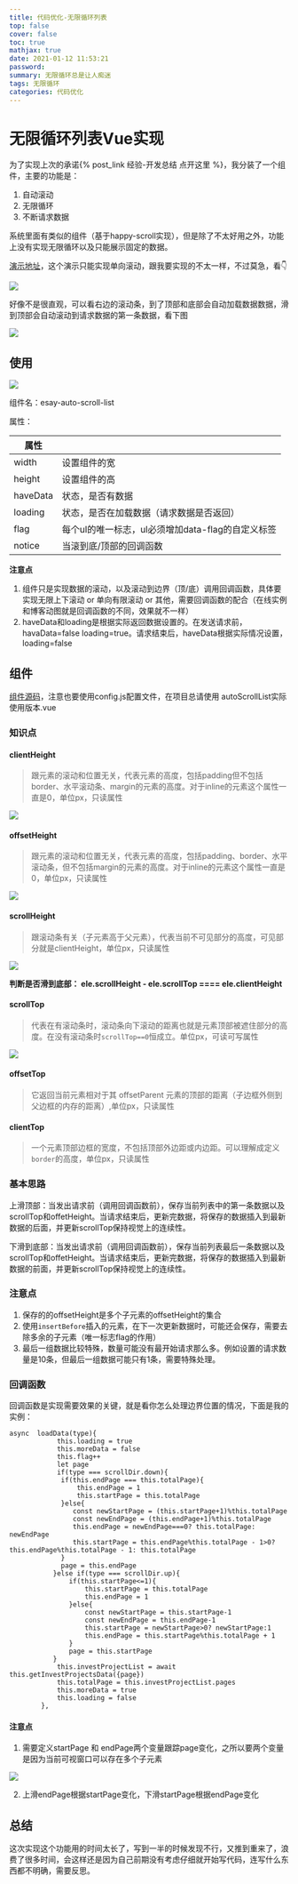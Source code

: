 ```yaml
---
title: 代码优化-无限循环列表
top: false
cover: false
toc: true
mathjax: true
date: 2021-01-12 11:53:21
password:
summary: 无限循环总是让人痴迷
tags: 无限循环
categories: 代码优化
---
```


# 无限循环列表Vue实现

为了实现上次的承诺{% post_link 经验-开发总结 点开这里 %}，我分装了一个组件，主要的功能是：

1. 自动滚动
2. 无限循环
3. 不断请求数据

系统里面有类似的组件（基于happy-scroll实现），但是除了不太好用之外，功能上没有实现无限循环以及只能展示固定的数据。

[演示地址](http://meyeyong.top/#/autoScrollList)，这个演示只能实现单向滚动，跟我要实现的不太一样，不过莫急，看👇

![](https://i.loli.net/2021/01/12/CiQVAFOmncoXa57.gif)



好像不是很直观，可以看右边的滚动条，到了顶部和底部会自动加载数据数据，滑到顶部会自动滚动到请求数据的第一条数据，看下图

![](https://i.loli.net/2021/01/12/VM74hy6wjckId2i.gif)

## 使用

![](https://i.loli.net/2021/01/12/YmDXGanglLoe5jt.png)

组件名：esay-auto-scroll-list

属性：

| 属性     |                                                   |
| -------- | ------------------------------------------------- |
| width    | 设置组件的宽                                      |
| height   | 设置组件的高                                      |
| haveData | 状态，是否有数据                                  |
| loading  | 状态，是否在加载数据（请求数据是否返回）          |
| flag     | 每个ul的唯一标志，ul必须增加data-flag的自定义标签 |
| notice   | 当滚到底/顶部的回调函数                           |

**注意点**

1. 组件只是实现数据的滚动，以及滚动到边界（顶/底）调用回调函数，具体要实现无限上下滚动 or 单向有限滚动 or 其他，需要回调函数的配合（在线实例和博客动图就是回调函数的不同，效果就不一样）
2. haveData和loading是根据实际返回数据设置的。在发送请求前，havaData=false loading=true。请求结束后，haveData根据实际情况设置，loading=false

## 组件

[组件源码](https://github.com/muyeyong/eleAnimation/tree/master/src/components/autoScrollList)，注意也要使用config.js配置文件，在项目总请使用 autoScrollList实际使用版本.vue

### 知识点

#### clientHeight

> 跟元素的滚动和位置无关，代表元素的高度，包括padding但不包括border、水平滚动条、margin的元素的高度。对于inline的元素这个属性一直是0，单位px，只读属性

![](https://i.loli.net/2021/01/12/zsxjP1mvtH2deqI.png)

#### offsetHeight

> 跟元素的滚动和位置无关，代表元素的高度，包括padding、border、水平滚动条，但不包括margin的元素的高度。对于inline的元素这个属性一直是0，单位px，只读属性

![](https://i.loli.net/2021/01/12/JbRHgh2jAYTUSf9.png)

#### scrollHeight

> 跟滚动条有关（子元素高于父元素），代表当前不可见部分的高度，可见部分就是clientHeight，单位px，只读属性

![](https://i.loli.net/2021/01/12/1MeUT4qCDPvnRlL.png)

**判断是否滑到底部： ele.scrollHeight - ele.scrollTop ==== ele.clientHeight**

#### scrollTop

> 代表在有滚动条时，滚动条向下滚动的距离也就是元素顶部被遮住部分的高度。在没有滚动条时`scrollTop==0`恒成立。单位px，可读可写属性

![](https://i.loli.net/2021/01/12/4d7tY8A6FbTZjsq.png)

 #### offsetTop

> 它返回当前元素相对于其 offsetParent 元素的顶部的距离（子边框外侧到父边框的内存的距离）,单位px，只读属性

#### clientTop

> 一个元素顶部边框的宽度，不包括顶部外边距或内边距。可以理解成定义`border`的高度，单位px，只读属性

### 基本思路

上滑顶部：当发出请求前（调用回调函数前），保存当前列表中的第一条数据以及scrollTop和offetHeight。当请求结束后，更新完数据，将保存的数据插入到最新数据的后面，并更新scrollTop保持视觉上的连续性。

下滑到底部：当发出请求前（调用回调函数前），保存当前列表最后一条数据以及scrollTop和offetHeight。当请求结束后，更新完数据，将保存的数据插入到最新数据的前面，并更新scrollTop保持视觉上的连续性。

### 注意点

1. 保存的的offsetHeight是多个子元素的offsetHeight的集合
2. 使用`insertBefore`插入的元素，在下一次更新数据时，可能还会保存，需要去除多余的子元素（唯一标志flag的作用）
3. 最后一组数据比较特殊，数量可能没有最开始请求那么多。例如设置的请求数量是10条，但最后一组数据可能只有1条，需要特殊处理。

### 回调函数

回调函数是实现需要效果的关键，就是看你怎么处理边界位置的情况，下面是我的实例：

```
async  loadData(type){
            this.loading = true
            this.moreData = false 
            this.flag++
            let page 
            if(type === scrollDir.down){
             if(this.endPage === this.totalPage){
                 this.endPage = 1
                 this.startPage = this.totalPage
             }else{
                const newStartPage = (this.startPage+1)%this.totalPage
                const newEndPage = (this.endPage+1)%this.totalPage
                this.endPage = newEndPage===0? this.totalPage: newEndPage
                this.startPage = this.endPage%this.totalPage - 1>0? this.endPage%this.totalPage - 1: this.totalPage
             }
             page = this.endPage
           }else if(type === scrollDir.up){
               if(this.startPage<=1){
                   this.startPage = this.totalPage
                   this.endPage = 1
               }else{
                   const newStartPage = this.startPage-1
                   const newEndPage = this.endPage-1
                   this.startPage = newStartPage>0? newStartPage:1
                   this.endPage = this.startPage%this.totalPage + 1
               }
               page = this.startPage
           }
            this.investProjectList = await this.getInvestProjectsData({page})
            this.totalPage = this.investProjectList.pages
            this.moreData = true
            this.loading = false
        },
```

#### 注意点

1. 需要定义startPage 和 endPage两个变量跟踪page变化，之所以要两个变量是因为当前可视窗口可以存在多个子元素

![](https://i.loli.net/2021/01/12/LzReYxk9pgFIyUt.png)

2. 上滑endPage根据startPage变化，下滑startPage根据endPage变化

## 总结

这次实现这个功能用的时间太长了，写到一半的时候发现不行，又推到重来了，浪费了很多时间，会这样还是因为自己前期没有考虑仔细就开始写代码，连写什么东西都不明确，需要反思。